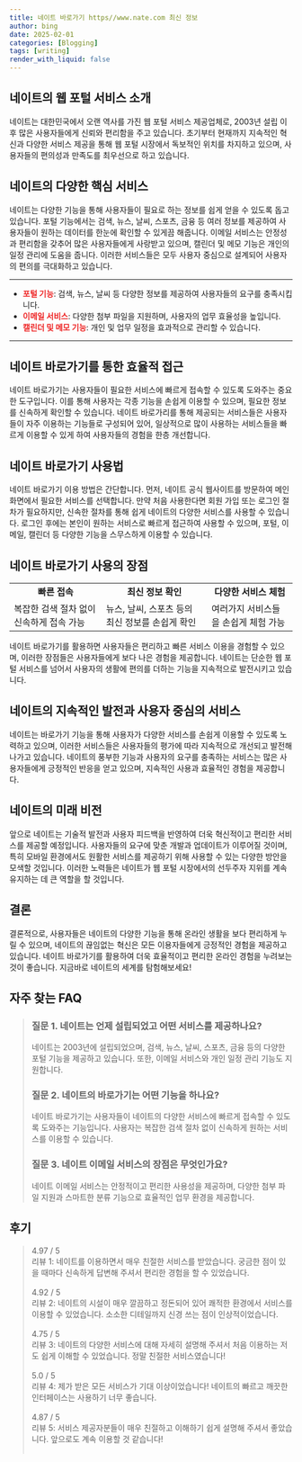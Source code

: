 ```yaml
---
title: 네이트 바로가기 https//www.nate.com 최신 정보
author: bing
date: 2025-02-01
categories: [Blogging]
tags: [writing]
render_with_liquid: false
---
```



<h2 id='네이트 소개'>네이트의 웹 포털 서비스 소개</h2>

<p>네이트는 대한민국에서 오랜 역사를 가진 웹 포털 서비스 제공업체로, 2003년 설립 이후 많은 사용자들에게 신뢰와 편리함을 주고 있습니다. 초기부터 현재까지 지속적인 혁신과 다양한 서비스 제공을 통해 웹 포털 시장에서 독보적인 위치를 차지하고 있으며, 사용자들의 편의성과 만족도를 최우선으로 하고 있습니다.</p>

<h2 id='네이트의 핵심 서비스'>네이트의 다양한 핵심 서비스</h2>

<p>네이트는 다양한 기능을 통해 사용자들이 필요로 하는 정보를 쉽게 얻을 수 있도록 돕고 있습니다. 포털 기능에서는 검색, 뉴스, 날씨, 스포츠, 금융 등 여러 정보를 제공하여 사용자들이 원하는 데이터를 한눈에 확인할 수 있게끔 해줍니다. 이메일 서비스는 안정성과 편리함을 갖추어 많은 사용자들에게 사랑받고 있으며, 캘린더 및 메모 기능은 개인의 일정 관리에 도움을 줍니다. 이러한 서비스들은 모두 사용자 중심으로 설계되어 사용자의 편의를 극대화하고 있습니다.</p>

<hr />

<ul>
    <li><b><span style="color: #ee2323;">포털 기능</span></b>: 검색, 뉴스, 날씨 등 다양한 정보를 제공하여 사용자들의 요구를 충족시킵니다.</li>
    <li><b><span style="color: #ee2323;">이메일 서비스</span></b>: 다양한 첨부 파일을 지원하며, 사용자의 업무 효율성을 높입니다.</li>
    <li><b><span style="color: #ee2323;">캘린더 및 메모 기능</span></b>: 개인 및 업무 일정을 효과적으로 관리할 수 있습니다.</li>
</ul>

<hr />

<h2 id='네이트 바로가기의 중요성'>네이트 바로가기를 통한 효율적 접근</h2>

<p>네이트 바로가기는 사용자들이 필요한 서비스에 빠르게 접속할 수 있도록 도와주는 중요한 도구입니다. 이를 통해 사용자는 각종 기능을 손쉽게 이용할 수 있으며, 필요한 정보를 신속하게 확인할 수 있습니다. 네이트 바로가리를 통해 제공되는 서비스들은 사용자들이 자주 이용하는 기능들로 구성되어 있어, 일상적으로 많이 사용하는 서비스들을 빠르게 이용할 수 있게 하여 사용자들의 경험을 한층 개선합니다.</p>

<h2 id='네이트 바로가기 사용법'>네이트 바로가기 사용법</h2>

<p>네이트 바로가기 이용 방법은 간단합니다. 먼저, 네이트 공식 웹사이트를 방문하여 메인 화면에서 필요한 서비스를 선택합니다. 만약 처음 사용한다면 회원 가입 또는 로그인 절차가 필요하지만, 신속한 절차를 통해 쉽게 네이트의 다양한 서비스를 사용할 수 있습니다. 로그인 후에는 본인이 원하는 서비스로 빠르게 접근하여 사용할 수 있으며, 포털, 이메일, 캘린더 등 다양한 기능을 스무스하게 이용할 수 있습니다.</p>

<h2 id='네이트 바로가기의 장점'>네이트 바로가기 사용의 장점</h2>

<table>
    <tr>
        <td style="text-align: center; height: 17px;"><b>빠른 접속</b></td>
        <td style="text-align: center; height: 17px;"><b>최신 정보 확인</b></td>
        <td style="text-align: center; height: 17px;"><b>다양한 서비스 체험</b></td>
    </tr>
    <tr>
        <td>복잡한 검색 절차 없이 신속하게 접속 가능</td>
        <td>뉴스, 날씨, 스포츠 등의 최신 정보를 손쉽게 확인</td>
        <td>여러가지 서비스들을 손쉽게 체험 가능</td>
    </tr>
</table>

<p>네이트 바로가기를 활용하면 사용자들은 편리하고 빠른 서비스 이용을 경험할 수 있으며, 이러한 장점들은 사용자들에게 보다 나은 경험을 제공합니다. 네이트는 단순한 웹 포털 서비스를 넘어서 사용자의 생활에 편의를 더하는 기능을 지속적으로 발전시키고 있습니다.</p>

<h2 id='마무리'>네이트의 지속적인 발전과 사용자 중심의 서비스</h2>

<p>네이트는 바로가기 기능을 통해 사용자가 다양한 서비스를 손쉽게 이용할 수 있도록 노력하고 있으며, 이러한 서비스들은 사용자들의 평가에 따라 지속적으로 개선되고 발전해 나가고 있습니다. 네이트의 풍부한 기능과 사용자의 요구를 충족하는 서비스는 많은 사용자들에게 긍정적인 반응을 얻고 있으며, 지속적인 사용과 효율적인 경험을 제공합니다.</p>

<h2 id='네이트의 미래'>네이트의 미래 비전</h2>

<p>앞으로 네이트는 기술적 발전과 사용자 피드백을 반영하여 더욱 혁신적이고 편리한 서비스를 제공할 예정입니다. 사용자들의 요구에 맞춘 개발과 업데이트가 이루어질 것이며, 특히 모바일 환경에서도 원활한 서비스를 제공하기 위해 사용할 수 있는 다양한 방안을 모색할 것입니다. 이러한 노력들은 네이트가 웹 포털 시장에서의 선두주자 지위를 계속 유지하는 데 큰 역할을 할 것입니다.</p>

<h2 id='결론'>결론</h2>

<p>결론적으로, 사용자들은 네이트의 다양한 기능을 통해 온라인 생활을 보다 편리하게 누릴 수 있으며, 네이트의 끊임없는 혁신은 모든 이용자들에게 긍정적인 경험을 제공하고 있습니다. 네이트 바로가기를 활용하여 더욱 효율적이고 편리한 온라인 경험을 누려보는 것이 좋습니다. 지금바로 네이트의 세계를 탐험해보세요!</p>


<h2 id='자주_찾는_FAQ'>자주 찾는 FAQ</h2>
<div itemscope="" itemtype="https://schema.org/FAQPage"> 
<blockquote> 
<div itemscope="" itemprop="mainEntity" itemtype="https://schema.org/Question"> 
<h3 itemprop="name">질문 1. 네이트는 언제 설립되었고 어떤 서비스를 제공하나요?</h3> 
<div itemscope="" itemprop="acceptedAnswer" itemtype="https://schema.org/Answer"> 
<span itemprop="text"> 
<p>네이트는 2003년에 설립되었으며, 검색, 뉴스, 날씨, 스포츠, 금융 등의 다양한 포털 기능을 제공하고 있습니다. 또한, 이메일 서비스와 개인 일정 관리 기능도 지원합니다.</p> 
</span> 
</div> 
</div> 

<div itemscope="" itemprop="mainEntity" itemtype="https://schema.org/Question"> 
<h3 itemprop="name">질문 2. 네이트의 바로가기는 어떤 기능을 하나요?</h3> 
<div itemscope="" itemprop="acceptedAnswer" itemtype="https://schema.org/Answer"> 
<span itemprop="text"> 
<p>네이트 바로가기는 사용자들이 네이트의 다양한 서비스에 빠르게 접속할 수 있도록 도와주는 기능입니다. 사용자는 복잡한 검색 절차 없이 신속하게 원하는 서비스를 이용할 수 있습니다.</p> 
</span> 
</div> 
</div> 

<div itemscope="" itemprop="mainEntity" itemtype="https://schema.org/Question"> 
<h3 itemprop="name">질문 3. 네이트 이메일 서비스의 장점은 무엇인가요?</h3> 
<div itemscope="" itemprop="acceptedAnswer" itemtype="https://schema.org/Answer"> 
<span itemprop="text"> 
<p>네이트 이메일 서비스는 안정적이고 편리한 사용성을 제공하며, 다양한 첨부 파일 지원과 스마트한 분류 기능으로 효율적인 업무 환경을 제공합니다.</p> 
</span> 
</div> 
</div> 

</blockquote> 
</div>
<h2 id='후기'>후기</h2>
<div itemscope itemtype="https://schema.org/Product">
  <blockquote>
  <div itemprop="review" itemscope itemtype="https://schema.org/Review">
      <div itemprop="reviewRating" itemscope itemtype="https://schema.org/Rating"> <span itemprop="ratingValue">4.97</span> / <span itemprop="bestRating">5</span> </div>
      <span itemprop="reviewBody">리뷰 1: 네이트를 이용하면서 매우 친절한 서비스를 받았습니다. 궁금한 점이 있을 때마다 신속하게 답변해 주셔서 편리한 경험을 할 수 있었습니다.</span>
  </div>
  <br>
  <div itemprop="review" itemscope itemtype="https://schema.org/Review">
      <div itemprop="reviewRating" itemscope itemtype="https://schema.org/Rating"> <span itemprop="ratingValue">4.92</span> / <span itemprop="bestRating">5</span> </div>
      <span itemprop="reviewBody">리뷰 2: 네이트의 시설이 매우 깔끔하고 정돈되어 있어 쾌적한 환경에서 서비스를 이용할 수 있었습니다. 소소한 디테일까지 신경 쓰는 점이 인상적이었습니다.</span>
  </div>
  <br>
  <div itemprop="review" itemscope itemtype="https://schema.org/Review">
      <div itemprop="reviewRating" itemscope itemtype="https://schema.org/Rating"> <span itemprop="ratingValue">4.75</span> / <span itemprop="bestRating">5</span> </div>
      <span itemprop="reviewBody">리뷰 3: 네이트의 다양한 서비스에 대해 자세히 설명해 주셔서 처음 이용하는 저도 쉽게 이해할 수 있었습니다. 정말 친절한 서비스였습니다!</span>
  </div>
  <br>
  <div itemprop="review" itemscope itemtype="https://schema.org/Review">
      <div itemprop="reviewRating" itemscope itemtype="https://schema.org/Rating"> <span itemprop="ratingValue">5.0</span> / <span itemprop="bestRating">5</span> </div>
      <span itemprop="reviewBody">리뷰 4: 제가 받은 모든 서비스가 기대 이상이었습니다! 네이트의 빠르고 깨끗한 인터페이스는 사용하기 너무 좋습니다.</span>
  </div>
  <br>
  <div itemprop="review" itemscope itemtype="https://schema.org/Review">
      <div itemprop="reviewRating" itemscope itemtype="https://schema.org/Rating"> <span itemprop="ratingValue">4.87</span> / <span itemprop="bestRating">5</span> </div>
      <span itemprop="reviewBody">리뷰 5: 서비스 제공자분들이 매우 친절하고 이해하기 쉽게 설명해 주셔서 좋았습니다. 앞으로도 계속 이용할 것 같습니다!</span>
  </div>
  <br>
  </blockquote>
</div>
